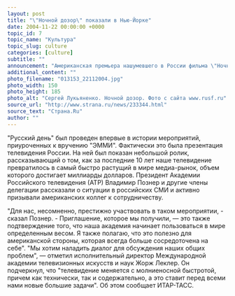 ```yaml
---
layout: post
title: "\"Ночной дозор\" показали в Нью-Йорке"
date: 2004-11-22 00:00:00 +0000
topic_id: 7
topic_name: "Культура"
topic_slug: culture
categories: [culture]
subtitle: ""
announcement: "Американская премьера нашумевшего в России фильма \"Ночной дозор\" состоялась в субботу в нью-йоркском отеле \"Софитель\". Показ прошел в рамках \"Русского дня\" на фестивале Международной академии телевизионных искусств и наук. Завершится этот праздник телевидения в понедельник торжественной церемонией вручения международных премий \"ЭММИ\"."
additional_content: ""
photo_filename: "013153_22112004.jpg"
photo_width: 150
photo_height: 185
photo_alt: "Сергей Лукьяненко. Ночной дозор. Фото с сайта www.rusf.ru"
source_url: "http://www.strana.ru/news/233344.html"
source_text: "Страна.Ru"
author: ""
---
```

"Русский день" был проведен впервые в истории мероприятий, приуроченных к вручению "ЭММИ". Фактически это была презентация телевидения России. На ней был показан небольшой ролик, рассказывающий о том, как за последние 10 лет наше телевидение превратилось в самый быстро растущий в мире медиа-рынок, объем которого достигает миллиарды долларов. Президент Академии Российского телевидения (АТР) Владимир Познер и другие члены делегации рассказали о ситуации в российских СМИ и активно призывали американских коллег к сотрудничеству.

"Для нас, несомненно, престижно участвовать в таком мероприятии, - сказал Познер. - Приглашение, которое мы получили, &mdash; это также подтверждение того, что наша академия начинает пользоваться в мире определенным весом. Я также полагаю, что это полезно для американской стороны, которая всегда больше сосредоточена на себе". "Мы хотим наладить диалог для обсуждения наших общих проблем", &mdash; отметил исполнительный директор Международной академии телевизионных искусств и наук Жорж Леклер. Он подчеркнул, что "телевидение меняется с молниеносной быстротой, причем как технически, так и содержательно, а это ставит перед всеми нами новые большие задачи". Об этом сообщает ИТАР-ТАСС.
